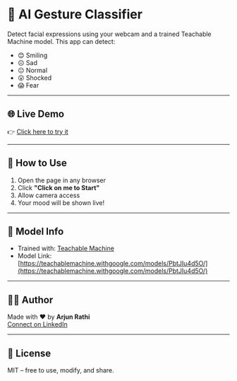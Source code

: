 # 🤖 AI Gesture Classifier

Detect facial expressions using your webcam and a trained Teachable Machine model. This app can detect:
- 😊 Smiling
- ☹ Sad
- 😐 Normal
- 😮 Shocked
- 😱 Fear

---

## 🌐 Live Demo

👉 [Click here to try it](https://Arjun-crewmates/ai-gesture-classifier/)

---

## 🚀 How to Use

1. Open the page in any browser
2. Click **"Click on me to Start"**
3. Allow camera access
4. Your mood will be shown live!

---

## 🧠 Model Info

- Trained with: [Teachable Machine](https://teachablemachine.withgoogle.com/)
- Model Link: [https://teachablemachine.withgoogle.com/models/PbtJIu4d5O/](https://teachablemachine.withgoogle.com/models/PbtJIu4d5O/)

---

## 🧑‍💻 Author

Made with ❤️ by **Arjun Rathi**  
[Connect on LinkedIn](https://www.linkedin.com/)

---

## 📄 License

MIT – free to use, modify, and share.
